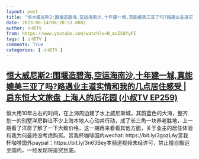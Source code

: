 ```yaml
---
layout: post
title: "恒大威尼斯2:围堰造碧海,空运海南沙,十年建一城,真能媲美三亚了吗?路遇业主道实情和我的几点居住感受 | 启东恒大文旅盘 上海人的后花园 (小叔TV EP259)"
date: 2023-06-14T08:20:51.000Z
author: 小叔TV
from: https://www.youtube.com/watch?v=N_muISdYyPI
tags: [ 小叔TV ]
comments: True
categories: [ 小叔TV ]
---
```

<!--1686730851000-->
[恒大威尼斯2:围堰造碧海,空运海南沙,十年建一城,真能媲美三亚了吗?路遇业主道实情和我的几点居住感受 | 启东恒大文旅盘 上海人的后花园 (小叔TV EP259)](https://www.youtube.com/watch?v=N_muISdYyPI)
------

<div>
恒大用10年左右的时间，在上海周边建了水上威尼斯城，其蔚蓝色的大海，整齐划一的别墅洋房群让不少上海本地人心动并行动，成了长三角一块养老胜地，上一期看了洋房了解了一下大致价格，这一期再来看看其他方面，关于业主的居住体验和我为何最终没考虑购买。赏我杯咖啡国内wechat: https://bit.ly/3gozLAy赏我杯咖啡国外paypal：https://bit.ly/3n63Bey本频道视频未经许可，禁止擅自搬运至国内，一经发现将追究到底。
</div>
